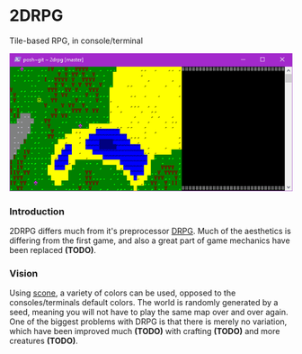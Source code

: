 # 2DRPG
Tile-based RPG, in console/terminal

![gif](/2drpg.gif?raw=true "2DRPG")

### Introduction
2DRPG differs much from it's preprocessor [DRPG](https://github.com/vladdeSV/drpg). Much of the aesthetics is differing from the first game, and also a great part of game mechanics have been replaced **(TODO)**.

### Vision
Using [scone](https://github.com/vladdeSV/scone), a variety of colors can be used, opposed to the consoles/terminals default colors. The world is randomly generated by a seed, meaning you will not have to play the same map over and over again. One of the biggest problems with DRPG is that there is merely no variation, which have been improved much **(TODO)** with crafting **(TODO)** and more creatures **(TODO)**.
